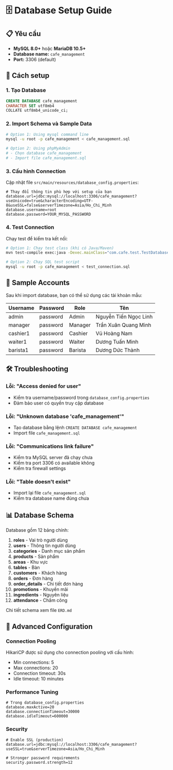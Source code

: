 # 🗄️ Database Setup Guide

## 📋 Yêu cầu

- **MySQL 8.0+** hoặc **MariaDB 10.5+**
- **Database name:** `cafe_management`
- **Port:** 3306 (default)

## 🚀 Cách setup

### 1. Tạo Database
```sql
CREATE DATABASE cafe_management 
CHARACTER SET utf8mb4 
COLLATE utf8mb4_unicode_ci;
```

### 2. Import Schema và Sample Data
```bash
# Option 1: Using mysql command line
mysql -u root -p cafe_management < cafe_management.sql

# Option 2: Using phpMyAdmin
# - Chọn database cafe_management
# - Import file cafe_management.sql
```

### 3. Cấu hình Connection
Cập nhật file `src/main/resources/database_config.properties`:

```properties
# Thay đổi thông tin phù hợp với setup của bạn
database.url=jdbc:mysql://localhost:3306/cafe_management?useUnicode=true&characterEncoding=UTF-8&useSSL=false&serverTimezone=Asia/Ho_Chi_Minh
database.username=root
database.password=YOUR_MYSQL_PASSWORD
```

### 4. Test Connection
Chạy test để kiểm tra kết nối:

```bash
# Option 1: Chạy test class (khi có Java/Maven)
mvn test-compile exec:java -Dexec.mainClass="com.cafe.test.TestDatabaseConnection"

# Option 2: Chạy SQL test script
mysql -u root -p cafe_management < test_connection.sql
```

## 🔑 Sample Accounts

Sau khi import database, bạn có thể sử dụng các tài khoản mẫu:

| Username | Password | Role | Tên |
|----------|----------|------|-----|
| admin | password | Admin | Nguyễn Tiến Ngọc Linh |
| manager | password | Manager | Trần Xuân Quang Minh |
| cashier1 | password | Cashier | Vũ Hoàng Nam |
| waiter1 | password | Waiter | Dương Tuấn Minh |
| barista1 | password | Barista | Dương Dức Thành |

## 🛠️ Troubleshooting

### Lỗi: "Access denied for user"
- Kiểm tra username/password trong `database_config.properties`
- Đảm bảo user có quyền truy cập database

### Lỗi: "Unknown database 'cafe_management'"
- Tạo database bằng lệnh `CREATE DATABASE cafe_management`
- Import file `cafe_management.sql`

### Lỗi: "Communications link failure"
- Kiểm tra MySQL server đã chạy chưa
- Kiểm tra port 3306 có available không
- Kiểm tra firewall settings

### Lỗi: "Table doesn't exist"
- Import lại file `cafe_management.sql`
- Kiểm tra database name đúng chưa

## 📊 Database Schema

Database gồm 12 bảng chính:

1. **roles** - Vai trò người dùng
2. **users** - Thông tin người dùng  
3. **categories** - Danh mục sản phẩm
4. **products** - Sản phẩm
5. **areas** - Khu vực
6. **tables** - Bàn
7. **customers** - Khách hàng
8. **orders** - Đơn hàng
9. **order_details** - Chi tiết đơn hàng
10. **promotions** - Khuyến mãi
11. **ingredients** - Nguyên liệu
12. **attendance** - Chấm công

Chi tiết schema xem file `ERD.md`

## 🔧 Advanced Configuration

### Connection Pooling
HikariCP được sử dụng cho connection pooling với cấu hình:
- Min connections: 5
- Max connections: 20
- Connection timeout: 30s
- Idle timeout: 10 minutes

### Performance Tuning
```properties
# Trong database_config.properties
database.maxActive=20
database.connectionTimeout=30000
database.idleTimeout=600000
```

### Security
```properties
# Enable SSL (production)
database.url=jdbc:mysql://localhost:3306/cafe_management?useSSL=true&serverTimezone=Asia/Ho_Chi_Minh

# Stronger password requirements
security.password.strength=12
```